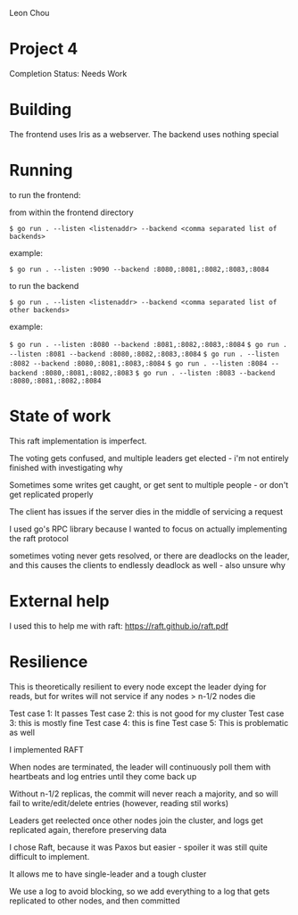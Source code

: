 Leon Chou

# Project 4

Completion Status: Needs Work


# Building

The frontend uses Iris as a webserver.
The backend uses nothing special

# Running

to run the frontend:

from within the frontend directory

`$ go run . --listen <listenaddr> --backend <comma separated list of backends>`

example:

`$ go run . --listen :9090 --backend :8080,:8081,:8082,:8083,:8084`

to run the backend

`$ go run . --listen <listenaddr> --backend <comma separated list of other backends>`

example: 

`$ go run . --listen :8080 --backend :8081,:8082,:8083,:8084`
`$ go run . --listen :8081 --backend :8080,:8082,:8083,:8084`
`$ go run . --listen :8082 --backend :8080,:8081,:8083,:8084`
`$ go run . --listen :8084 --backend :8080,:8081,:8082,:8083`
`$ go run . --listen :8083 --backend :8080,:8081,:8082,:8084`

# State of work

This raft implementation is imperfect.

The voting gets confused, and multiple leaders get elected - i'm not entirely finished with investigating why

Sometimes some writes get caught, or get sent to multiple people - or don't get replicated properly

The client has issues if the server dies in the middle of servicing a request

I used go's RPC library because I wanted to focus on actually implementing the raft protocol

sometimes voting never gets resolved, or there are deadlocks on the leader, and this causes the clients to endlessly deadlock as well - also unsure why


# External help

I used this to help me with raft: https://raft.github.io/raft.pdf

# Resilience

This is theoretically resilient to every node except the leader dying for reads, but for writes will not service if any nodes > n-1/2 nodes die

Test case 1: It passes
Test case 2: this is not good for my cluster
Test case 3: this is mostly fine
Test case 4: this is fine
Test case 5: This is problematic as well

I implemented RAFT

When nodes are terminated, the leader will continuously poll them with heartbeats and log entries until they come back up

Without n-1/2 replicas, the commit will never reach a majority, and so will fail to write/edit/delete entries (however, reading stil works)

Leaders get reelected once other nodes join the cluster, and logs get replicated again, therefore preserving data

I chose Raft, because it was Paxos but easier - spoiler it was still quite difficult to implement.

It allows me to have single-leader and a tough cluster

We use a log to avoid blocking, so we add everything to a log that gets replicated to other nodes, and then committed